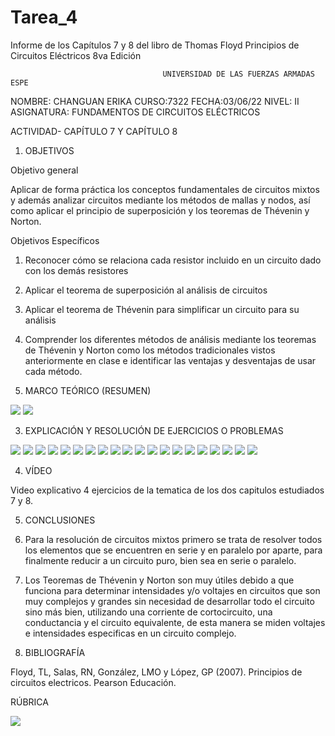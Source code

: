# Tarea_4
Informe de los Capítulos 7 y 8 del libro de Thomas Floyd Principios de Circuitos Eléctricos 8va Edición

                                      UNIVERSIDAD DE LAS FUERZAS ARMADAS ESPE

NOMBRE: CHANGUAN ERIKA
CURSO:7322
FECHA:03/06/22
NIVEL: II
ASIGNATURA: FUNDAMENTOS DE CIRCUITOS ELÉCTRICOS

ACTIVIDAD- CAPÍTULO 7 Y CAPÍTULO 8


1. OBJETIVOS

Objetivo general

Aplicar de forma práctica los conceptos fundamentales de circuitos mixtos y 
además analizar circuitos mediante los métodos de mallas y nodos, así como aplicar 
el principio de superposición y los teoremas de Thévenin y Norton.

Objetivos Específicos
   
1.	Reconocer cómo se relaciona cada resistor incluido en un circuito dado con los demás resistores
2.	Aplicar el teorema de superposición al análisis de circuitos
3.	Aplicar el teorema de Thévenin para simplificar un circuito para su análisis
4.	Comprender los diferentes métodos de análisis mediante los teoremas de Thévenin y Norton como 
los métodos tradicionales vistos anteriormente en clase e identificar las ventajas y desventajas de usar cada método.


2. MARCO TEÓRICO (RESUMEN)

![](https://github.com/erichanguan/Tarea_4/blob/main/ejercicio/cap7.1.png)
![](https://github.com/erichanguan/Tarea_4/blob/main/ejercicio/cap8.1.png)


3. EXPLICACIÓN Y RESOLUCIÓN DE EJERCICIOS O PROBLEMAS


![](https://github.com/erichanguan/InformeTarea/blob/main/3.1%20cap3.png)
![](https://github.com/erichanguan/InformeTarea/blob/main/3.2%20cap3.png)
![](https://github.com/erichanguan/InformeTarea/blob/main/3.3%20cap3.png)
![](https://github.com/erichanguan/InformeTarea/blob/main/3.4%20cap3.png)
![](https://github.com/erichanguan/InformeTarea/blob/main/3.5%20cap3.png)
![](https://github.com/erichanguan/InformeTarea/blob/main/3.6%20cap3.png)
![](https://github.com/erichanguan/InformeTarea/blob/main/3.7%20cap3.png)
![](https://github.com/erichanguan/InformeTarea/blob/main/3.8%20cap3.png)
![](https://github.com/erichanguan/InformeTarea/blob/main/3.9%20cap3.png)
![](https://github.com/erichanguan/InformeTarea/blob/main/3.10%20cap3.png)
![](https://github.com/erichanguan/InformeTarea/blob/main/3.11%20cap3.png)
![](https://github.com/erichanguan/InformeTarea/blob/main/3.12%20cap3.png)
![](https://github.com/erichanguan/InformeTarea/blob/main/4.1%20cap4.png)
![](https://github.com/erichanguan/InformeTarea/blob/main/4.2%20cap4.png)
![](https://github.com/erichanguan/InformeTarea/blob/main/4.3%20cap4.png)
![](https://github.com/erichanguan/InformeTarea/blob/main/4.4%20cap4.png)
![](https://github.com/erichanguan/InformeTarea/blob/main/4.5%20cap4.png)
![](https://github.com/erichanguan/InformeTarea/blob/main/4.6%20cap4.png)
![](https://github.com/erichanguan/InformeTarea/blob/main/4.7%20cap4.png)
![](https://github.com/erichanguan/InformeTarea/blob/main/4.8%20cap4.png)


4. VÍDEO



Video explicativo 4 ejercicios de la tematica de los dos capitulos estudiados 7 y 8.


5. CONCLUSIONES

1.	Para la resolución de circuitos mixtos primero se trata de resolver todos los elementos
que se encuentren en serie y en paralelo por aparte, para finalmente reducir a un circuito puro, 
bien sea en serie o paralelo.

2.	Los Teoremas de Thévenin y Norton son muy útiles debido a que funciona para determinar 
intensidades y/o voltajes en circuitos que son muy complejos y grandes sin necesidad de desarrollar 
todo el circuito sino más bien, utilizando una corriente de cortocircuito, una conductancia y el circuito equivalente,
de esta manera se miden voltajes e intensidades especificas en un circuito complejo.

6. BIBLIOGRAFÍA

Floyd, TL, Salas, RN, González, LMO y López, GP (2007). Principios de circuitos electricos. Pearson Educación.

RÚBRICA

![](https://github.com/doalulema/InformeTarea/blob/main/Tarea.png)
